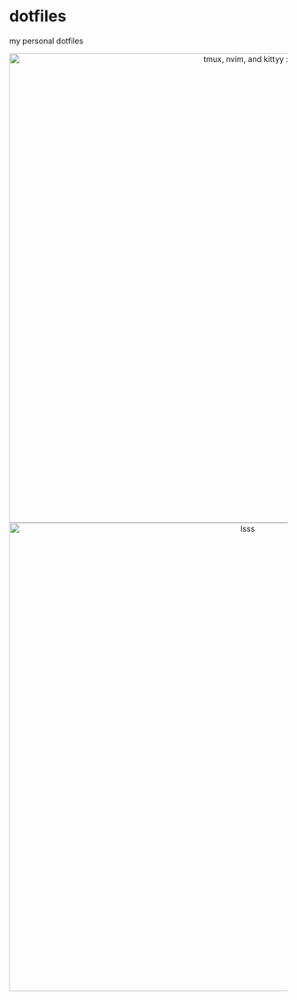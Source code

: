 # dotfiles
my personal dotfiles

<p align="center">
  <img width="849" alt="tmux, nvim, and kittyy :o" src="https://github.com/NaomiTesla/dotfiles/assets/110672478/40f5d6c3-0253-4686-ae0e-e21aa3c5ce59">
  <img width="847" alt="lsss" src="https://github.com/NaomiTesla/dotfiles/assets/110672478/804ba358-f4e7-4de6-8f59-7314ad7f26af">
</p>
